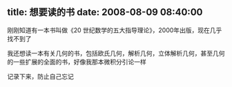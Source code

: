title: 想要读的书
date: 2008-08-09 08:40:00
---

刚刚知道有一本书叫做《20 世纪数学的五大指导理论》，2000年出版，现在几乎找不到了

我还想读一本有关几何的书，包括欧氏几何，解析几何，立体解析几何，甚至几何的一些扩展的全面的书，好像我那本微积分引论一样

记录下来，防止自己忘记